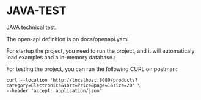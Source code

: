 # JAVA-TEST
JAVA technical test.

The open-api definition is on docs/openapi.yaml

For startup the project, you need to run the project, and it will automaticaly load examples and a in-memory database.:

For testing the project, you can run the following CURL on postman:

```text
curl --location 'http://localhost:8080/products?category=Electronics&sort=Price&page=1&size=20' \
--header 'accept: application/json'
